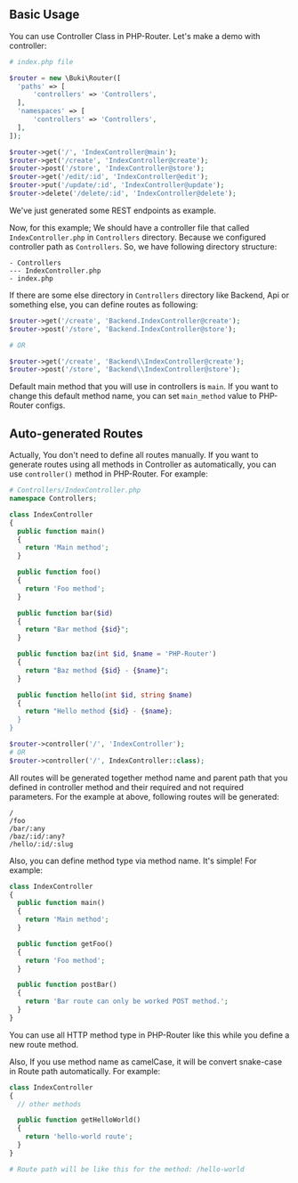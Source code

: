 ## Basic Usage
You can use Controller Class in PHP-Router. Let's make a demo with controller:

```php
# index.php file

$router = new \Buki\Router([
  'paths' => [
      'controllers' => 'Controllers',
  ],
  'namespaces' => [
      'controllers' => 'Controllers',
  ],
]);

$router->get('/', 'IndexController@main');
$router->get('/create', 'IndexController@create');
$router->post('/store', 'IndexController@store');
$router->get('/edit/:id', 'IndexController@edit');
$router->put('/update/:id', 'IndexController@update');
$router->delete('/delete/:id', 'IndexController@delete');
```
We've just generated some REST endpoints as example.

Now, for this example; We should have a controller file that called `IndexController.php` in `Controllers` directory. Because we configured controller path as `Controllers`. So, we have following directory structure:

```
- Controllers
--- IndexController.php
- index.php
```

If there are some else directory in `Controllers` directory like Backend, Api or something else, you can define routes as following:

```php
$router->get('/create', 'Backend.IndexController@create');
$router->post('/store', 'Backend.IndexController@store');

# OR 

$router->get('/create', 'Backend\\IndexController@create');
$router->post('/store', 'Backend\\IndexController@store');
```

Default main method that you will use in controllers is `main`. If you want to change this default method name, you can set `main_method` value to PHP-Router configs.

## Auto-generated Routes 
Actually, You don't need to define all routes manually. If you want to generate routes using all methods in Controller as automatically, you can use `controller()` method in PHP-Router. For example:

```php
# Controllers/IndexController.php
namespace Controllers;

class IndexController 
{
  public function main()
  {
    return 'Main method';
  }

  public function foo()
  {
    return 'Foo method';
  }

  public function bar($id)
  {
    return "Bar method {$id}";
  }

  public function baz(int $id, $name = 'PHP-Router')
  {
    return "Baz method {$id} - {$name}";
  }

  public function hello(int $id, string $name)
  {
    return "Hello method {$id} - {$name};
  }
}
```
```php
$router->controller('/', 'IndexController');
# OR
$router->controller('/', IndexController::class);
```

All routes will be generated together method name and parent path that you defined in controller method and their required and not required parameters. For the example at above, following routes will be generated:
```
/
/foo
/bar/:any
/baz/:id/:any?
/hello/:id/:slug
```

Also, you can define method type via method name. It's simple! For example:

```php
class IndexController 
{
  public function main()
  {
    return 'Main method';
  }

  public function getFoo()
  {
    return 'Foo method';
  }

  public function postBar()
  {
    return 'Bar route can only be worked POST method.';
  }
}
```

You can use all HTTP method type in PHP-Router like this while you define a new route method.
 
Also, If you use method name as camelCase, it will be convert snake-case in Route path automatically. For example:

```php
class IndexController 
{
  // other methods

  public function getHelloWorld()
  {
    return 'hello-world route';
  }
}

# Route path will be like this for the method: /hello-world
```